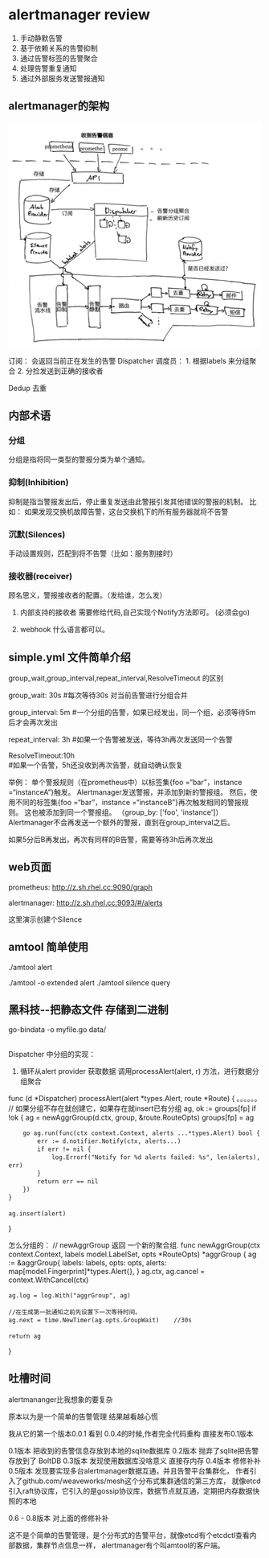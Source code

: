 # alertmanager review

1. 手动静默告警
2. 基于依赖关系的告警抑制
3. 通过告警标签的告警聚合
4. 处理告警重复通知
5. 通过外部服务发送警报通知

## alertmanager的架构
![架构](arch-cn.jpg)

订阅： 会返回当前正在发生的告警
Dispatcher 调度员：
    1. 根据labels 来分组聚合
    2. 分捡发送到正确的接收者

Dedup 去重

## 内部术语

### 分组
分组是指将同一类型的警报分类为单个通知。

### 抑制(Inhibition)
抑制是指当警报发出后，停止重复发送由此警报引发其他错误的警报的机制。
比如：
如果发现交换机故障告警，这台交换机下的所有服务器就将不告警

### 沉默(Silences)
手动设置规则，匹配到将不告警（比如：服务割接时）

### 接收器(receiver)
顾名思义，警报接收者的配置。（发给谁，怎么发）

1. 内部支持的接收者 
需要修给代码,自己实现个Notify方法即可。 (必须会go)

2. webhook
什么语言都可以。

## simple.yml 文件简单介绍
group_wait,group_interval,repeat_interval,ResolveTimeout 的区别

  group_wait: 30s
  #每次等待30s 对当前告警进行分组合并

  group_interval: 5m
  #一个分组的告警，如果已经发出，同一个组，必须等待5m 后才会再次发出

  repeat_interval: 3h 
  #如果一个告警被发送，等待3h再次发送同一个告警

  ResolveTimeout:10h   
  #如果一个告警，5h还没收到再次告警，就自动确认恢复

举例：
单个警报规则（在prometheus中）以标签集{foo =“bar”，instance =“instanceA”}触发。 
Alertmanager发送警报，并添加到新的警报组。
然后，使用不同的标签集{foo =“bar”，instance =“instanceB”}再次触发相同的警报规则。 
这也被添加到同一个警报组。 （group_by: ['foo', 'instance']）
Alertmanager不会再发送一个额外的警报，直到在group_interval之后。

如果5分后B再发出，再次有同样的B告警，需要等待3h后再次发出


## web页面
prometheus:
http://z.sh.rhel.cc:9090/graph

alertmanager:
http://z.sh.rhel.cc:9093/#/alerts


这里演示创建个Silence

## amtool 简单使用
./amtool alert

./amtool -o extended alert
./amtool silence query
## 黑科技--把静态文件 存储到二进制
go-bindata -o myfile.go data/


## 
Dispatcher 中分组的实现：
1. 循环从alert provider 获取数据 调用processAlert(alert, r) 方法，进行数据分组聚合

func (d *Dispatcher) processAlert(alert *types.Alert, route *Route) {
。。。。。。
	// 如果分组不存在就创建它，如果存在就insert已有分组
	ag, ok := groups[fp]
	if !ok {
		ag = newAggrGroup(d.ctx, group, &route.RouteOpts)
		groups[fp] = ag

		go ag.run(func(ctx context.Context, alerts ...*types.Alert) bool {
			err := d.notifier.Notify(ctx, alerts...)
			if err != nil {
				log.Errorf("Notify for %d alerts failed: %s", len(alerts), err)
			}
			return err == nil
		})
	}

	ag.insert(alert)
}

怎么分组的：
// newAggrGroup 返回 一个新的聚合组.
func newAggrGroup(ctx context.Context, labels model.LabelSet, opts *RouteOpts) *aggrGroup {
	ag := &aggrGroup{
		labels: labels,
		opts:   opts,
		alerts: map[model.Fingerprint]*types.Alert{},
	}
	ag.ctx, ag.cancel = context.WithCancel(ctx)

	ag.log = log.With("aggrGroup", ag)

	//在生成第一批通知之前先设置下一次等待时间。
	ag.next = time.NewTimer(ag.opts.GroupWait)    //30s

	return ag
}


## 吐槽时间

alertmananger比我想象的要复杂

原本以为是一个简单的告警管理 结果越看越心慌

我从它的第一个版本0.0.1 看到 0.0.4的时候,作者完全代码重构 直接发布0.1版本

0.1版本 把收到的告警信息存放到本地的sqlite数据库
0.2版本 抛弃了sqlite把告警存放到了 BoltDB
0.3版本 发现使用数据库没啥意义 直接存内存
0.4版本 修修补补
0.5版本 发现要实现多台alertmanager数据互通，并且告警平台集群化，
       作者引入了github.com/weaveworks/mesh这个分布式集群通信的第三方库，
       就像etcd引入raft协议库，它引入的是gossip协议库，数据节点就互通，定期把内存数据快照的本地

0.6 - 0.8版本 对上面的修修补补

这不是个简单的告警管理，是个分布式的告警平台，就像etcd有个etcdctl查看内部数据，集群节点信息一样，
alertmanager有个叫amtool的客户端。

  